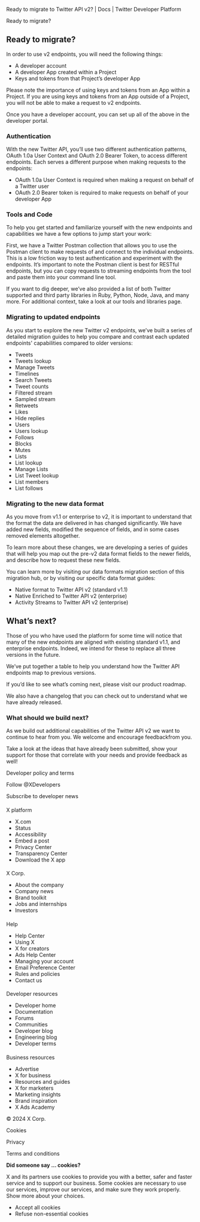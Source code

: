 
Ready to migrate to Twitter API v2? | Docs | Twitter Developer Platform 

Ready to migrate?

Ready to migrate?
-----------------

In order to use v2 endpoints, you will need the following things:

* A developer account
* A developer App created within a Project
* Keys and tokens from that Project’s developer App

Please note the importance of using keys and tokens from an App within a Project. If you are using keys and tokens from an App outside of a Project, you will not be able to make a request to v2 endpoints.

Once you have a developer account, you can set up all of the above in the developer portal. 

### 

### Authentication

With the new Twitter API, you’ll use two different authentication patterns, OAuth 1.0a User Context and OAuth 2.0 Bearer Token, to access different endpoints. Each serves a different purpose when making requests to the endpoints: 

* OAuth 1.0a User Context is required when making a request on behalf of a Twitter user
* OAuth 2.0 Bearer token is required to make requests on behalf of your developer App

### Tools and Code

To help you get started and familiarize yourself with the new endpoints and capabilities we have a few options to jump start your work:

First, we have a Twitter Postman collection that allows you to use the Postman client to make requests of and connect to the individual endpoints. This is a low friction way to test authentication and experiment with the endpoints. It’s important to note the Postman client is best for RESTful endpoints, but you can copy requests to streaming endpoints from the tool and paste them into your command line tool.

If you want to dig deeper, we’ve also provided a list of both Twitter supported and third party libraries in Ruby, Python, Node, Java, and many more. For additional context, take a look at our tools and libraries page.

### Migrating to updated endpoints

As you start to explore the new Twitter v2 endpoints, we’ve built a series of detailed migration guides to help you compare and contrast each updated endpoints' capabilities compared to older versions:

* Tweets
* Tweets lookup
* Manage Tweets
* Timelines
* Search Tweets
* Tweet counts
* Filtered stream
* Sampled stream
* Retweets
* Likes
* Hide replies
* Users
* Users lookup
* Follows
* Blocks
* Mutes
* Lists
* List lookup
* Manage Lists
* List Tweet lookup
* List members
* List follows

### Migrating to the new data format

As you move from v1.1 or enterprise to v2, it is important to understand that the format the data are delivered in has changed significantly. We have added new fields, modified the sequence of fields, and in some cases removed elements altogether. 

To learn more about these changes, we are developing a series of guides that will help you map out the pre-v2 data format fields to the newer fields, and describe how to request these new fields. 

You can learn more by visiting our data formats migration section of this migration hub, or by visiting our specific data format guides:  

* Native format to Twitter API v2 (standard v1.1)
* Native Enriched to Twitter API v2 (enterprise)
* Activity Streams to Twitter API v2 (enterprise)

What’s next?
-------------

Those of you who have used the platform for some time will notice that many of the new endpoints are aligned with existing standard v1.1, and enterprise endpoints. Indeed, we intend for these to replace all three versions in the future. 

We’ve put together a table to help you understand how the Twitter API endpoints map to previous versions.

If you’d like to see what’s coming next, please visit our product roadmap.

We also have a changelog that you can check out to understand what we have already released.

### What should we build next?

As we build out additional capabilities of the Twitter API v2 we want to continue to hear from you. We welcome and encourage feedbackfrom you. 

Take a look at the ideas that have already been submitted, show your support for those that correlate with your needs and provide feedback as well!

Developer policy and terms

Follow @XDevelopers

Subscribe to developer news

#### 
 X platform

* X.com
* Status
* Accessibility
* Embed a post
* Privacy Center
* Transparency Center
* Download the X app

#### 
 X Corp.

* About the company
* Company news
* Brand toolkit
* Jobs and internships
* Investors

#### 
 Help

* Help Center
* Using X
* X for creators
* Ads Help Center
* Managing your account
* Email Preference Center
* Rules and policies
* Contact us

#### 
 Developer resources

* Developer home
* Documentation
* Forums
* Communities
* Developer blog
* Engineering blog
* Developer terms

#### 
 Business resources

* Advertise
* X for business
* Resources and guides
* X for marketers
* Marketing insights
* Brand inspiration
* X Ads Academy

 © 2024 X Corp.

Cookies

Privacy

Terms and conditions

**Did someone say … cookies?**  

 X and its partners use cookies to provide you with a better, safer and
 faster service and to support our business. Some cookies are necessary to use
 our services, improve our services, and make sure they work properly.
 Show more about your choices.

* Accept all cookies
* Refuse non-essential cookies